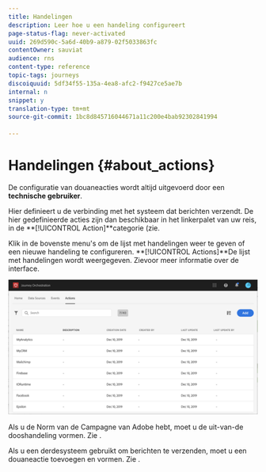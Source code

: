 ```yaml
---
title: Handelingen
description: Leer hoe u een handeling configureert
page-status-flag: never-activated
uuid: 269d590c-5a6d-40b9-a879-02f5033863fc
contentOwner: sauviat
audience: rns
content-type: reference
topic-tags: journeys
discoiquuid: 5df34f55-135a-4ea8-afc2-f9427ce5ae7b
internal: n
snippet: y
translation-type: tm+mt
source-git-commit: 1bc8d845716044671a11c200e4bab92302841994

---
```



# Handelingen {#about_actions}

De configuratie van douaneacties wordt altijd uitgevoerd door een **technische gebruiker**.

Hier definieert u de verbinding met het systeem dat berichten verzendt. De hier gedefinieerde acties zijn dan beschikbaar in het linkerpalet van uw reis, in de **[!UICONTROL Action]**categorie (zie[](../building-journeys/about-action-activities.md).

Klik in de bovenste menu&#39;s om de lijst met handelingen weer te geven of een nieuwe handeling te configureren. **[!UICONTROL Actions]**De lijst met handelingen wordt weergegeven. Zie[](../about/user-interface.md)voor meer informatie over de interface.

![](../assets/custom1.png)

Als u de Norm van de Campagne van Adobe hebt, moet u de uit-van-de dooshandeling vormen. Zie [](../action/working-with-adobe-campaign.md).

Als u een derdesysteem gebruikt om berichten te verzenden, moet u een douaneactie toevoegen en vormen. Zie [](../action/about-custom-action-configuration.md).
